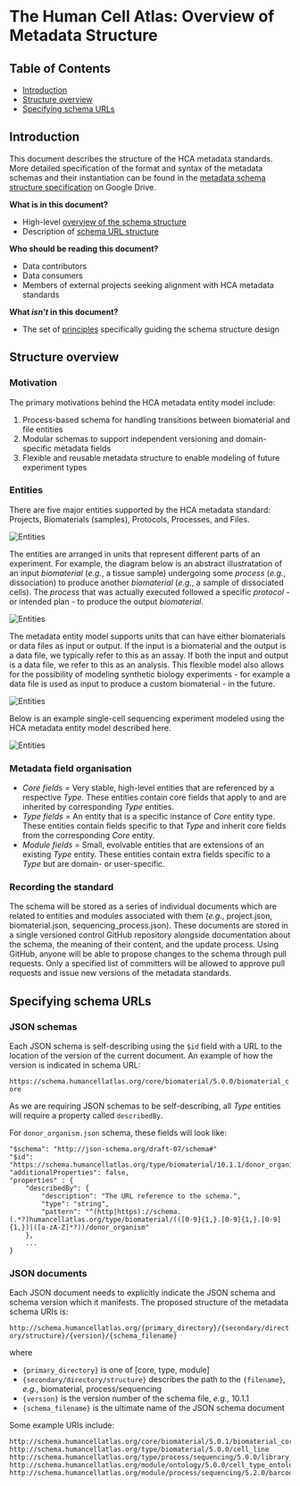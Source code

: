 # The Human Cell Atlas: Overview of Metadata Structure

## Table of Contents
- [Introduction](#introduction)
- [Structure overview](#structure-overview)
- [Specifying schema URLs](#specifying-schema-urls)

## Introduction

This document describes the structure of the HCA metadata standards. More detailed specification of the format and syntax of the metadata schemas and their instantiation can be found in the [metadata schema structure specification](https://docs.google.com/document/d/1pxQj7BfM8HHgD4ilm4dlvZuZATfJkNC5s_-TUoA4lYA/edit?ts=59b16455) on Google Drive.

**What is in this document?**
 - High-level [overview of the schema structure](#structure-overview)
 - Description of [schema URL structure](#specifying-schema-urls)

**Who should be reading this document?**
 - Data contributors
 - Data consumers
 - Members of external projects seeking alignment with HCA metadata standards

**What *isn't* in this document?**
 - The set of [principles](rationale.md#design-choices) specifically guiding the schema structure design
 
## Structure overview

### Motivation

The primary motivations behind the HCA metadata entity model include:

1. Process-based schema for handling transitions between biomaterial and file entities
1. Modular schemas to support independent versioning and domain-specific metadata fields
1. Flexible and reusable metadata structure to enable modeling of future experiment types

### Entities

There are five major entities supported by the HCA metadata standard: Projects, Biomaterials (samples), Protocols, Processes, and Files.

![Entities](images/entities.jpg)

The entities are arranged in units that represent different parts of an experiment. For example, the diagram below is an abstract illustratation of an input *biomaterial* (*e.g.*, a tissue sample) undergoing some *process* (*e.g.*, dissociation) to produce another *biomaterial* (*e.g.*, a sample of dissociated cells). The *process* that was actually executed followed a specific *protocol* - or intended plan - to produce the output *biomaterial*.

![Entities](images/unit_of_hierarcy.jpg)

The metadata entity model supports units that can have either biomaterials or data files as input or output. If the input is a biomaterial and the output is a data file, we typically refer to this as an assay. If both the input and output is a data file, we refer to this as an analysis. This flexible model also allows for the possibility of modeling synthetic biology experiments - for example a data file is used as input to produce a custom biomaterial - in the future.

![Entities](images/unit_scenarios.jpg)

Below is an example single-cell sequencing experiment modeled using the HCA metadata entity model described here.

![Entities](images/project_scenario.jpg)

### Metadata field organisation 

* *Core fields* = Very stable, high-level entities that are referenced by a respective *Type*. These entities contain core fields that apply to and are inherited by corresponding *Type* entities.
* *Type fields* = An entity that is a specific instance of *Core* entity type. These entities contain fields specific to that *Type* and inherit core fields from the corresponding *Core* entity.
* *Module fields* = Small, evolvable entities that are extensions of an existing *Type* entity. These entities contain extra fields specific to a *Type* but are domain- or user-specific.

### Recording the standard

The schema will be stored as a series of individual documents which are related to entities and modules associated with them (*e.g.*, project.json, biomaterial.json, sequencing_process.json). These documents are stored in a single versioned control GitHub repository alongside documentation about the schema, the meaning of their content, and the update process. Using GitHub, anyone will be able to propose changes to the schema through pull requests. Only a specified list of committers will be allowed to approve pull requests and issue new versions of the metadata standards.

## Specifying schema URLs

### JSON schemas

Each JSON schema is self-describing using the `$id` field with a URL to the location of the version of the current document. An example of how the version is indicated in schema URL: 

`https://schema.humancellatlas.org/core/biomaterial/5.0.0/biomaterial_core`

As we are requiring JSON schemas to be self-describing, all *Type* entities will require a property called `describedBy`. 

For `donor_organism.json` schema, these fields will look like: 

``` 
"$schema": "http://json-schema.org/draft-07/schema#"
"$id": "https://schema.humancellatlas.org/type/biomaterial/10.1.1/donor_organism"
"additionalProperties": false,
"properties" : {
    "describedBy": {
        "description": "The URL reference to the schema.",
        "type": "string",
        "pattern": "^(http|https)://schema.(.*?)humancellatlas.org/type/biomaterial/(([0-9]{1,}.[0-9]{1,}.[0-9]{1,})|([a-zA-Z]*?))/donor_organism"
    },
    ...
}
```

### JSON documents

Each JSON document needs to explicitly indicate the JSON schema and schema version which it manifests. The proposed structure of the metadata schema URIs is:

`http://schema.humancellatlas.org/{primary_directory}/{secondary/directory/structure}/{version}/{schema_filename}`

where

- `{primary_directory}` is one of [core, type, module]
- `{secondary/directory/structure}` describes the path to the `{filename}`, *e.g.*, biomaterial, process/sequencing
- `{version}` is the version number of the schema file, *e.g.,* 10.1.1
- `{schema_filename}` is the ultimate name of the JSON schema document

Some example URIs include:

```
http://schema.humancellatlas.org/core/biomaterial/5.0.1/biomaterial_core
http://schema.humancellatlas.org/type/biomaterial/5.0.0/cell_line
http://schema.humancellatlas.org/type/process/sequencing/5.0.0/library_preparation_process
http://schema.humancellatlas.org/module/ontology/5.0.0/cell_type_ontology
http://schema.humancellatlas.org/module/process/sequencing/5.2.0/barcode
```
